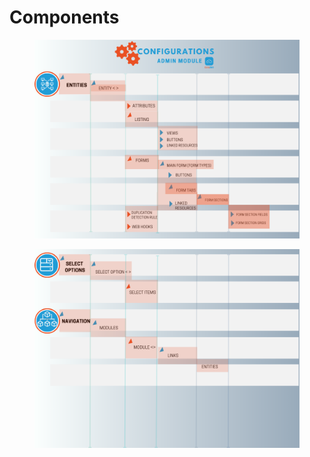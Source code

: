 # Components

<figure><img src="../../.gitbook/assets/3.png" alt=""><figcaption></figcaption></figure>

<figure><img src="../../.gitbook/assets/4 (1).png" alt=""><figcaption></figcaption></figure>
